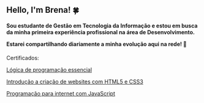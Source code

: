 ## Hello, I'm Brena! &#127808;

<h4>Sou estudante de Gestão em Tecnologia da Informação e estou em busca da minha primeira experiência profissional na área de Desenvolvimento.<p>
Estarei compartilhando diariamente a minha evolução aqui na rede! &#127919;</h4></p>

Certificados: 

<p> <a href="https://certificates.digitalinnovation.one/58DD0BA1">Lógica de programação essencial </a> </p>
<p><a href= "https://certificates.digitalinnovation.one/0207D5F5">Introdução a criação de websites com HTML5 e CSS3 </a> </p>
<p><a href = "https://certificates.digitalinnovation.one/78FC3DEB">Programação para internet com JavaScript </a> </p>
<!--
**brenaribeiro/brenaribeiro** is a ✨ _special_ ✨ repository because its `README.md` (this file) appears on your GitHub profile.

Here are some ideas to get you started:

- 🔭 I’m currently working on ...
- 🌱 I’m currently learning ...
- 👯 I’m looking to collaborate on ...
- 🤔 I’m looking for help with ...
- 💬 Ask me about ...
- 📫 How to reach me: ...
- 😄 Pronouns: ...
- ⚡ Fun fact: ...
-->

